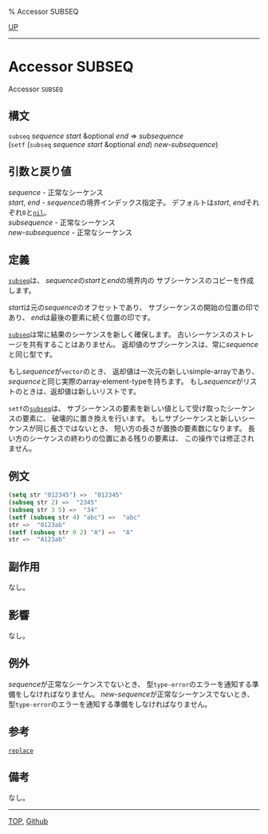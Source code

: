 % Accessor SUBSEQ

[UP](17.3.html)  

---

# Accessor **SUBSEQ**


Accessor `SUBSEQ`


## 構文

`subseq` *sequence* *start* &optional *end* => *subsequence*  
(`setf` (`subseq` *sequence* *start* &optional *end*) *new-subsequence*)


## 引数と戻り値

*sequence* - 正常なシーケンス  
*start*, *end* - *sequence*の境界インデックス指定子。
デフォルトは*start*, *end*それぞれ`0`と[`nil`](5.3.nil-variable.html)。  
*subsequence* - 正常なシーケンス  
*new-subsequence* - 正常なシーケンス


## 定義

[`subseq`](17.3.subseq.html)は、
*sequence*の*start*と*end*の境界内の
サブシーケンスのコピーを作成します。

*start*は元の*sequence*のオフセットであり、
サブシーケンスの開始の位置の印であり、
*end*は最後の要素に続く位置の印です。

[`subseq`](17.3.subseq.html)は常に結果のシーケンスを新しく確保します。
古いシーケンスのストレージを共有することはありません。
返却値のサブシーケンスは、常に*sequence*と同じ型です。

もし*sequence*が`vector`のとき、
返却値は一次元の新しいsimple-arrayであり、
*sequence*と同じ実際のarray-element-typeを持ちます。
もし*sequence*がリストのときは、返却値は新しいリストです。

`setf`の[`subseq`](17.3.subseq.html)は、
サブシーケンスの要素を新しい値として受け取ったシーケンスの要素に、
破壊的に置き換えを行います。
もしサブシーケンスと新しいシーケンスが同じ長さではないとき、
短い方の長さが置換の要素数になります。
長い方のシーケンスの終わりの位置にある残りの要素は、
この操作では修正されません。


## 例文

```lisp
(setq str "012345") =>  "012345"
(subseq str 2) =>  "2345"
(subseq str 3 5) =>  "34"
(setf (subseq str 4) "abc") =>  "abc"
str =>  "0123ab"
(setf (subseq str 0 2) "A") =>  "A"
str =>  "A123ab"
```


## 副作用

なし。


## 影響

なし。


## 例外

*sequence*が正常なシーケンスでないとき、
型`type-error`のエラーを通知する準備をしなければなりません。
*new-sequence*が正常なシーケンスでないとき、
型`type-error`のエラーを通知する準備をしなければなりません。


## 参考

[`replace`](17.3.replace.html)


## 備考

なし。


---
[TOP](index.html),  [Github](https://github.com/nptcl/npt-japanese)

